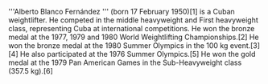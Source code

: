 '''Alberto Blanco Fernández ''' (born 17 February 1950)[1] is a Cuban weightlifter. He competed in the middle heavyweight and First heavyweight class, representing Cuba at international competitions. He won the bronze medal at the 1977, 1979 and 1980 World Weightlifting Championships.[2] He won the bronze medal at the 1980 Summer Olympics in the 100 kg event.[3][4] He also participated at the 1976 Summer Olympics.[5] He won the gold medal at the 1979 Pan American Games in the Sub-Heavyweight class (357.5 kg).[6]
